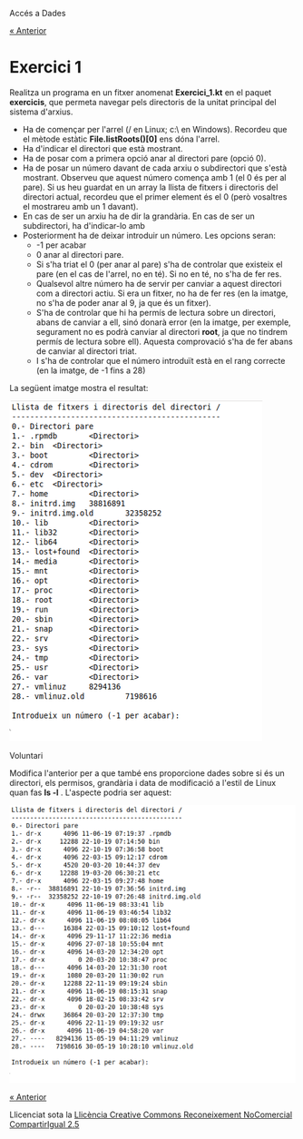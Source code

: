 Accés a Dades

[« Anterior](3_funcionalitat_de_la_classe_file.md)
# <a name="main"></a>**Exercici 1**

Realitza un programa en un fitxer anomenat **Exercici\_1.kt** en el paquet **exercicis**, que permeta navegar pels directoris de la unitat principal del sistema d'arxius.

- Ha de començar per l'arrel (/ en Linux; c:\ en Windows). Recordeu que el mètode estàtic **File.listRoots()[0]** ens dóna l'arrel.
- Ha d'indicar el directori que està mostrant.
- Ha de posar com a primera opció anar al directori pare (opció 0).
- Ha de posar un número davant de cada arxiu o subdirectori que s'està mostrant. Observeu que aquest número comença amb 1 (el 0 és per al pare). Si us heu guardat en un array la llista de fitxers i directoris del directori actual, recordeu que el primer element és el 0 (però vosaltres el mostrareu amb un 1 davant).
- En cas de ser un arxiu ha de dir la grandària. En cas de ser un subdirectori, ha d'indicar-lo amb **<directori>**
- Posteriorment ha de deixar introduir un número. Les opcions seran: 
  - -1 per acabar
  - 0 anar al directori pare.
  - Si s'ha triat el 0 (per anar al pare) s'ha de controlar que existeix el pare (en el cas de l'arrel, no en té). Si no en té, no s'ha de fer res.
  - Qualsevol altre número ha de servir per canviar a aquest directori com a directori actiu. Si era un fitxer, no ha de fer res (en la imatge, no s'ha de poder anar al 9, ja que és un fitxer).
  - S'ha de controlar que hi ha permís de lectura sobre un directori, abans de canviar a ell, sinó donarà error (en la imatge, per exemple, segurament no es podrà canviar al directori **root**, ja que no tindrem permís de lectura sobre ell). Aquesta comprovació s'ha de fer abans de canviar al directori triat.
  - I s'ha de controlar que el número introduït està en el rang correcte (en la imatge, de -1 fins a 28)

La següent imatge mostra el resultat:

![ref2](T1_Ex_1_1.png)

Voluntari

Modifica l'anterior per a que també ens proporcione dades sobre si és un directori, els permisos, grandària i data de modificació a l'estil de Linux quan fas **ls -l** . L'aspecte podria ser aquest:

![ref3](T1_Ex_1_2.png)

[« Anterior](3_funcionalitat_de_la_classe_file.md)

Llicenciat sota la [Llicència Creative Commons Reconeixement NoComercial CompartirIgual 2.5](http://creativecommons.org/licenses/by-nc-sa/2.5/)



